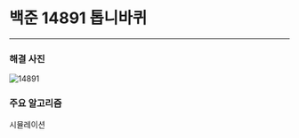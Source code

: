 # 백준 14891 톱니바퀴

---

### 해결 사진
![14891](https://user-images.githubusercontent.com/69099083/91021451-c5d24f80-e62e-11ea-9472-a94125a5f470.png)

### 주요 알고리즘

시뮬레이션